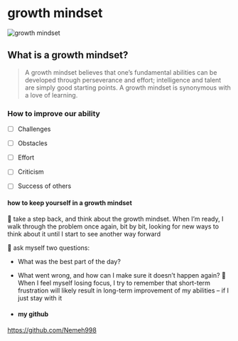 # growth mindset
![growth mindset](https://3kllhk1ibq34qk6sp3bhtox1-wpengine.netdna-ssl.com/wp-content/uploads/2015/11/growth-mindset.png)

## What is a growth mindset?
>A growth mindset believes that one’s fundamental abilities can be developed through perseverance and effort; intelligence and talent are simply good starting points. A growth mindset is synonymous with a love of learning.





### How to improve our ability

   
   - [ ] Challenges
   - [ ] Obstacles
   - [ ] Effort
   - [ ] Criticism
   - [ ] Success of others


  #### how to keep yourself in a growth mindset
:checkered_flag: take a step back, and think about the growth mindset. When I’m ready, I walk through the problem once again, bit by bit, looking for new ways to think about it until I start to see another way forward
    

:checkered_flag: ask myself two questions:

 * What was the best part of the day?
 * What went wrong, and how can I make sure it doesn’t happen again?
:checkered_flag: When I feel myself losing focus, I try to remember that short-term frustration will likely result in long-term improvement of my abilities – if I just stay with it





* #### my github
https://github.com/Nemeh998